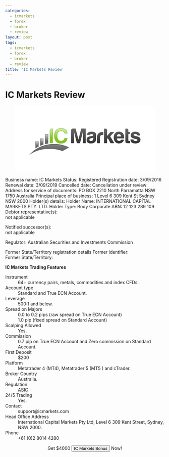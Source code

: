 ```yaml
---
categories:
  - icmarkets
  - forex
  - broker
  - review
layout: post
tags:
  - icmarkets
  - forex
  - broker
  - review
title: 'IC Markets Review'
---
```

# IC Markets Review

<div align="center">
<img alt="IC Markets Review" src="/static/img/broker-logo/icmarkets.png" title="IC Markets Review" >
</div>

Business name:	IC Markets
Status:	Registered
Registration date:	3/09/2016
Renewal date:	3/09/2019
Cancelled date:	
Cancellation under review:	
Address for service of documents:	PO BOX 2210 North Parramatta NSW 1750 Australia
Principal place of business:	1 Level 6 309 Kent St Sydney NSW 2000
Holder(s) details:	Holder Name: INTERNATIONAL CAPITAL MARKETS PTY. LTD. Holder Type: Body Corporate ABN: 12 123 289 109
Debtor representative(s):	
not applicable

Notified successor(s):	
not applicable

Regulator:	Australian Securities and Investments Commission
	
Former State/Territory registration details	
Former identifier:	
Former State/Territory:	

<strong>IC Markets Trading Features</strong>

<dl class="dl-horizontal">
  <dt>Instrument</dt><dd>64+ currency pairs, metals, commodities and index CFDs.</dd>
  <dt>Account type</dt><dd>Standard and True ECN Account.</dd>
  <dt>Leverage</dt><dd>500:1 and below.</dd>
  <dt>Spread on Majors</dt><dd>0.0 to 0.2 pips (raw spread on True ECN Account)</dd><dd>1.0 pip (fixed spread on Standard Account)</dd>
  <dt>Scalping Allowed</dt><dd>Yes.</dd>
  <dt>Commission</dt><dd>0.7 pip on True ECN Account and Zero commission on Standard Account.</dd>
  <dt>First Deposit</dt><dd>$200</dd>
  <dt>Platform</dt><dd>Metatrader 4 (MT4), Metatrader 5 (MT5 ) and cTrader.</dd>
  <dt>Broker Country</dt><dd>Australia.</dd>
  <dt>Regulation</dt><dd><a href="http://www.gravtrade.com/australian/regulator/2016/01/01/asic.html">ASIC</a></dd>
  <dt>24/5 Trading</dt><dd>Yes.</dd>
  <dt>Contact</dt><dd>support@icmarkets.com</dd>
  <dt>Head Office Address</dt><dd>International Capital Markets Pty Ltd, Level 6 309 Kent Street, Sydney,  NSW  2000.</dd>
  <dt>Phone</dt><dd>+61 (0)2 8014 4280</dd>
</dl>

<div align="center">

<p>
  Get $4000 <a href="http://www.gravtrade.com/icmarkets/bonus/2016/10/04/ic-markets-bonus.html">
  <button type="button" class="btn btn-primary btn-lg btn-block">IC Markets Bonus</button></a> Now!
</p>

</div>


